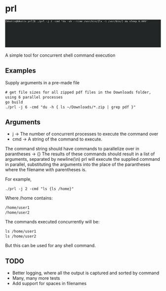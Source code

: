 # prl

![prl demo](demo.gif)

A simple tool for concurrent shell command execution

## Examples

Supply arguments in a pre-made file
```
# get file sizes for all zipped pdf files in the Downloads folder, using 6 parallel processes
go build
./prl -j 6 -cmd "du -h { ls ~/Downloads/*.zip | grep pdf }"
```

## Arguments

- j -> The number of concurrent processes to execute the command over
- cmd -> A string of the command to execute. 

The command string should have commands to parallelize over in parantheses -> {}
The results of these commands should result in a list of arguments, separated by newline(\n)
prl will execute the supplied command in parallel, substituting the arguments into the place of the parantheses
where the filename with parentheses is.

For example, 
```
./prl -j 2 -cmd "ls {ls /home}"
```
Where /home contains:
```
/home/user1
/home/user2
```
The commands executed concurrently will be:
```
ls /home/user1
ls /home/user2
```
But this can be used for any shell command.

## TODO
- Better logging, where all the output is captured and sorted by command
- Many, many more tests
- Add support for spaces in filenames
